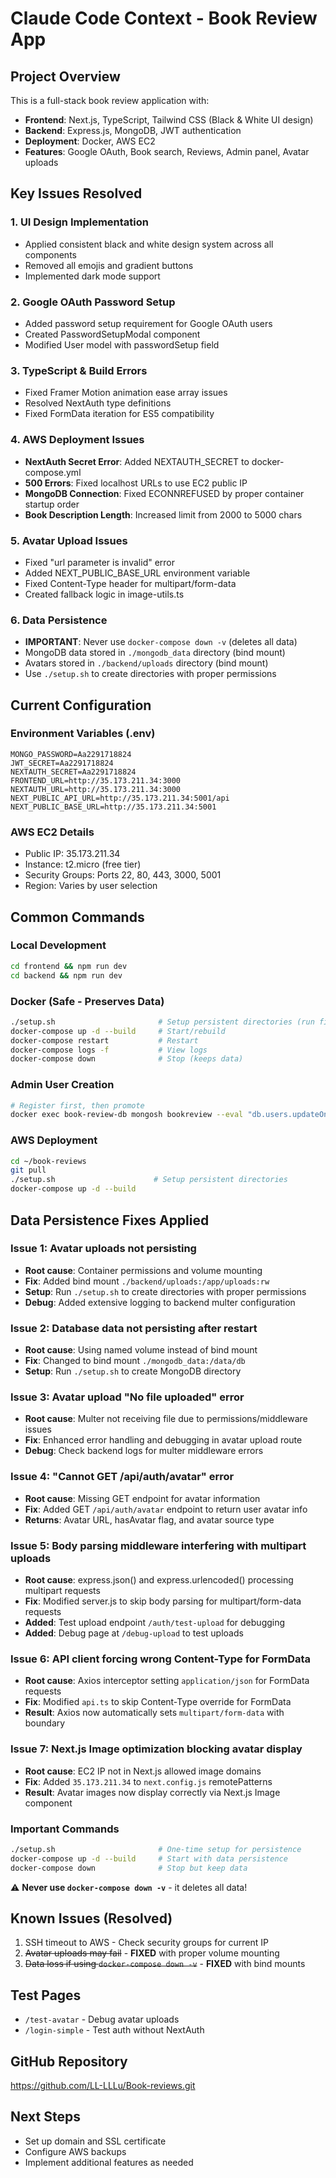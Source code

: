 # Claude Code Context - Book Review App

## Project Overview
This is a full-stack book review application with:
- **Frontend**: Next.js, TypeScript, Tailwind CSS (Black & White UI design)
- **Backend**: Express.js, MongoDB, JWT authentication
- **Deployment**: Docker, AWS EC2
- **Features**: Google OAuth, Book search, Reviews, Admin panel, Avatar uploads

## Key Issues Resolved

### 1. UI Design Implementation
- Applied consistent black and white design system across all components
- Removed all emojis and gradient buttons
- Implemented dark mode support

### 2. Google OAuth Password Setup
- Added password setup requirement for Google OAuth users
- Created PasswordSetupModal component
- Modified User model with passwordSetup field

### 3. TypeScript & Build Errors
- Fixed Framer Motion animation ease array issues
- Resolved NextAuth type definitions
- Fixed FormData iteration for ES5 compatibility

### 4. AWS Deployment Issues
- **NextAuth Secret Error**: Added NEXTAUTH_SECRET to docker-compose.yml
- **500 Errors**: Fixed localhost URLs to use EC2 public IP
- **MongoDB Connection**: Fixed ECONNREFUSED by proper container startup order
- **Book Description Length**: Increased limit from 2000 to 5000 chars

### 5. Avatar Upload Issues
- Fixed "url parameter is invalid" error
- Added NEXT_PUBLIC_BASE_URL environment variable
- Fixed Content-Type header for multipart/form-data
- Created fallback logic in image-utils.ts

### 6. Data Persistence
- **IMPORTANT**: Never use `docker-compose down -v` (deletes all data)
- MongoDB data stored in `./mongodb_data` directory (bind mount)
- Avatars stored in `./backend/uploads` directory (bind mount)
- Use `./setup.sh` to create directories with proper permissions

## Current Configuration

### Environment Variables (.env)
```
MONGO_PASSWORD=Aa2291718824
JWT_SECRET=Aa2291718824
NEXTAUTH_SECRET=Aa2291718824
FRONTEND_URL=http://35.173.211.34:3000
NEXTAUTH_URL=http://35.173.211.34:3000
NEXT_PUBLIC_API_URL=http://35.173.211.34:5001/api
NEXT_PUBLIC_BASE_URL=http://35.173.211.34:5001
```

### AWS EC2 Details
- Public IP: 35.173.211.34
- Instance: t2.micro (free tier)
- Security Groups: Ports 22, 80, 443, 3000, 5001
- Region: Varies by user selection

## Common Commands

### Local Development
```bash
cd frontend && npm run dev
cd backend && npm run dev
```

### Docker (Safe - Preserves Data)
```bash
./setup.sh                       # Setup persistent directories (run first time)
docker-compose up -d --build     # Start/rebuild
docker-compose restart           # Restart
docker-compose logs -f           # View logs
docker-compose down              # Stop (keeps data)
```

### Admin User Creation
```bash
# Register first, then promote
docker exec book-review-db mongosh bookreview --eval "db.users.updateOne({email: 'admin@example.com'}, {\$set: {role: 'admin'}})"
```

### AWS Deployment
```bash
cd ~/book-reviews
git pull
./setup.sh                      # Setup persistent directories
docker-compose up -d --build
```

## Data Persistence Fixes Applied

### Issue 1: Avatar uploads not persisting
- **Root cause**: Container permissions and volume mounting
- **Fix**: Added bind mount `./backend/uploads:/app/uploads:rw`
- **Setup**: Run `./setup.sh` to create directories with proper permissions
- **Debug**: Added extensive logging to backend multer configuration

### Issue 2: Database data not persisting after restart
- **Root cause**: Using named volume instead of bind mount
- **Fix**: Changed to bind mount `./mongodb_data:/data/db`
- **Setup**: Run `./setup.sh` to create MongoDB directory

### Issue 3: Avatar upload "No file uploaded" error
- **Root cause**: Multer not receiving file due to permissions/middleware issues
- **Fix**: Enhanced error handling and debugging in avatar upload route
- **Debug**: Check backend logs for multer middleware errors

### Issue 4: "Cannot GET /api/auth/avatar" error
- **Root cause**: Missing GET endpoint for avatar information
- **Fix**: Added GET `/api/auth/avatar` endpoint to return user avatar info
- **Returns**: Avatar URL, hasAvatar flag, and avatar source type

### Issue 5: Body parsing middleware interfering with multipart uploads
- **Root cause**: express.json() and express.urlencoded() processing multipart requests
- **Fix**: Modified server.js to skip body parsing for multipart/form-data requests
- **Added**: Test upload endpoint `/auth/test-upload` for debugging
- **Added**: Debug page at `/debug-upload` to test uploads

### Issue 6: API client forcing wrong Content-Type for FormData
- **Root cause**: Axios interceptor setting `application/json` for FormData requests
- **Fix**: Modified `api.ts` to skip Content-Type override for FormData
- **Result**: Axios now automatically sets `multipart/form-data` with boundary

### Issue 7: Next.js Image optimization blocking avatar display
- **Root cause**: EC2 IP not in Next.js allowed image domains
- **Fix**: Added `35.173.211.34` to `next.config.js` remotePatterns
- **Result**: Avatar images now display correctly via Next.js Image component

### Important Commands
```bash
./setup.sh                       # One-time setup for persistence
docker-compose up -d --build     # Start with data persistence
docker-compose down              # Stop but keep data
```

⚠️ **Never use `docker-compose down -v`** - it deletes all data!

## Known Issues (Resolved)
1. SSH timeout to AWS - Check security groups for current IP
2. ~~Avatar uploads may fail~~ - **FIXED** with proper volume mounting
3. ~~Data loss if using `docker-compose down -v`~~ - **FIXED** with bind mounts

## Test Pages
- `/test-avatar` - Debug avatar uploads
- `/login-simple` - Test auth without NextAuth

## GitHub Repository
https://github.com/LL-LLLu/Book-reviews.git

## Next Steps
- Set up domain and SSL certificate
- Configure AWS backups
- Implement additional features as needed